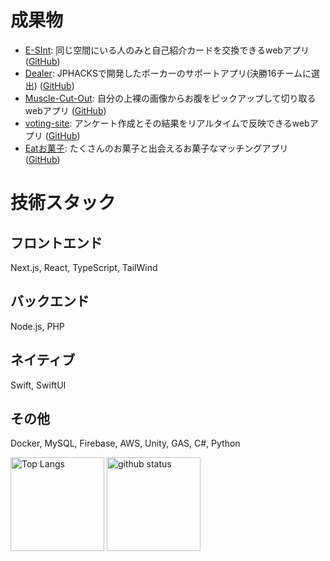 # 成果物

- [E-SInt](https://self-introduction-app.vercel.app/): 同じ空間にいる人のみと自己紹介カードを交換できるwebアプリ ([GitHub](https://github.com/Hasegawa-Akito/self-introduction-app))
- [Dealer](https://p-dealer.com/start): JPHACKSで開発したポーカーのサポートアプリ(決勝16チームに選出) ([GitHub](https://github.com/tokyo-azisai-paradise/poker-mahjong-calculation))
- [Muscle-Cut-Out](https://muscle-cut-out.vercel.app/): 自分の上裸の画像からお腹をピックアップして切り取るwebアプリ ([GitHub](https://github.com/haseaki-poip/muscle-CutOut))
- [voting-site](https://voting-site-76b5a.web.app/): アンケート作成とその結果をリアルタイムで反映できるwebアプリ ([GitHub](https://github.com/Hasegawa-Akito/voting-ts-react))
- [Eatお菓子](https://www.youtube.com/watch?v=O38z5bRIem0): たくさんのお菓子と出会えるお菓子なマッチングアプリ ([GitHub](https://github.com/haseaki-poip/snack-matching))

# 技術スタック
## フロントエンド
Next.js, React, TypeScript, TailWind

## バックエンド
Node.js, PHP
## ネイティブ
Swift, SwiftUI

## その他
Docker, MySQL, Firebase, AWS, Unity, GAS, C#, Python

<p align="left"> 
  <img alt="Top Langs" height="150px" src="https://github-readme-stats.vercel.app/api/top-langs/?username=haseaki-poip&layout=compact&show_icons=true&theme=onedark" />
  <img alt="github status" height="150px" src="https://github-readme-stats.vercel.app/api?username=haseaki-poip&theme=onedark&show_icons=ture" />
</p>
